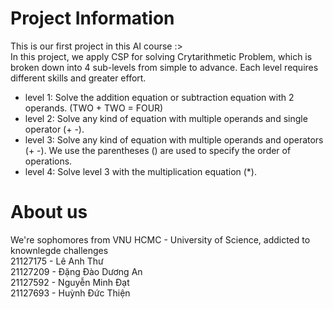 # Project Information
This is our first project in this AI course :> <br>
In this project, we apply CSP for solving Crytarithmetic Problem, which is broken down into 4 sub-levels from simple to advance. Each level requires different skills and greater effort.
* level 1: Solve the addition equation or subtraction equation with 2 operands. (TWO + TWO = FOUR)
* level 2: Solve any kind of equation with multiple operands and single operator (+ -).
* level 3: Solve any kind of equation with multiple operands and operators (+ -). We use the parentheses () are used to specify the order of operations.
* level 4: Solve level 3 with the multiplication equation (*).


# About us
We're sophomores from VNU HCMC - University of Science, addicted to knownlegde challenges <br>
21127175 - Lê Anh Thư <br>
21127209 - Đặng Đào Dương An <br>
21127592 - Nguyễn Minh Đạt <br>
21127693 - Huỳnh Đức Thiện <br>
